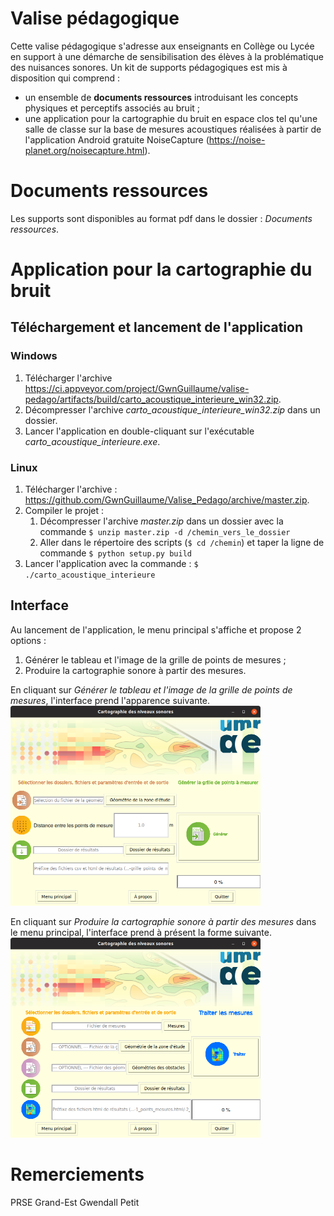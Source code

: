 # Valise pédagogique

Cette valise pédagogique s'adresse aux enseignants en Collège ou Lycée en support à une démarche de sensibilisation des élèves à la problématique des nuisances sonores. Un kit de supports pédagogiques est mis à disposition qui comprend :
* un ensemble de **documents ressources** introduisant les concepts physiques et perceptifs associés au bruit ;
* une application pour la cartographie du bruit en espace clos tel qu'une salle de classe sur la base de mesures acoustiques réalisées à partir de l'application Android gratuite NoiseCapture (https://noise-planet.org/noisecapture.html).

# Documents ressources

Les supports sont disponibles au format pdf dans le dossier : *Documents ressources*.

# Application pour la cartographie du bruit

## Téléchargement et lancement de l'application

### Windows

1. Télécharger l'archive https://ci.appveyor.com/project/GwnGuillaume/valise-pedago/artifacts/build/carto_acoustique_interieure_win32.zip.
2. Décompresser l'archive *carto_acoustique_interieure_win32.zip* dans un dossier.
3. Lancer l'application en double-cliquant sur l'exécutable *carto_acoustique_interieure.exe*.

### Linux

1. Télécharger l'archive : https://github.com/GwnGuillaume/Valise_Pedago/archive/master.zip.
2. Compiler le projet :
   1. Décompresser l'archive *master.zip* dans un dossier avec la commande `$ unzip master.zip -d /chemin_vers_le_dossier`
   2. Aller dans le répertoire des scripts (`$ cd /chemin`) et taper la ligne de commande `$ python setup.py build`
3. Lancer l'application avec la commande : `$ ./carto_acoustique_interieure`

## Interface

Au lancement de l'application, le menu principal s'affiche et propose 2 options :
1. Générer le tableau et l'image de la grille de points de mesures ;
2. Produire la cartographie sonore à partir des mesures.

En cliquant sur *Générer le tableau et l'image de la grille de points de mesures*, l'interface prend l'apparence suivante.
<img src="/images/noisemap_app_grid.png" alt="Grid generation" title="Noise mapping" width="400" height="320" />

En cliquant sur *Produire la cartographie sonore à partir des mesures* dans le menu principal, l'interface prend à présent la forme suivante.
<img src="/images/noisemap_app_measures.png" alt="Noise mapping" title="Noise mapping" width="400" height="320" />

# Remerciements
PRSE Grand-Est
Gwendall Petit
